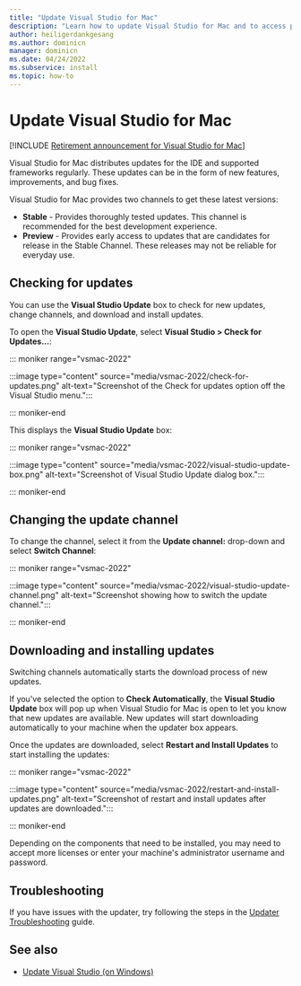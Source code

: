 ```yaml
---
title: "Update Visual Studio for Mac"
description: "Learn how to update Visual Studio for Mac and to access preview releases."
author: heiligerdankgesang 
ms.author: dominicn
manager: dominicn
ms.date: 04/24/2022
ms.subservice: install
ms.topic: how-to
---
```

# Update Visual Studio for Mac

 [!INCLUDE [Retirement announcement for Visual Studio for Mac](includes/vsmac-retirement.md)]

Visual Studio for Mac distributes updates for the IDE and supported frameworks regularly. These updates can be in the form of new features, improvements, and bug fixes.

Visual Studio for Mac provides two channels to get these latest versions:

* **Stable** - Provides thoroughly tested updates. This channel is recommended for the best development experience.
* **Preview** - Provides early access to updates that are candidates for release in the Stable Channel. These releases may not be reliable for everyday use.

## Checking for updates

You can use the **Visual Studio Update** box to check for new updates, change channels, and download and install updates.

To open the **Visual Studio Update**, select **Visual Studio > Check for Updates...**:

::: moniker range="vsmac-2022"

:::image type="content" source="media/vsmac-2022/check-for-updates.png" alt-text="Screenshot of the Check for updates option off the Visual Studio menu.":::

::: moniker-end

This displays the **Visual Studio Update** box:

::: moniker range="vsmac-2022"

:::image type="content" source="media/vsmac-2022/visual-studio-update-box.png" alt-text="Screenshot of Visual Studio Update dialog box.":::

::: moniker-end

## Changing the update channel

To change the channel, select it from the **Update channel:** drop-down and select **Switch Channel**:

::: moniker range="vsmac-2022"

:::image type="content" source="media/vsmac-2022/visual-studio-update-channel.png" alt-text="Screenshot showing how to switch the update channel.":::

::: moniker-end

## Downloading and installing updates

Switching channels automatically starts the download process of new updates.

If you've selected the option to **Check Automatically**, the **Visual Studio Update** box will pop up when Visual Studio for Mac is open to let you know that new updates are available. New updates will start downloading automatically to your machine when the updater box appears.

Once the updates are downloaded, select **Restart and Install Updates** to start installing the updates:

::: moniker range="vsmac-2022"

:::image type="content" source="media/vsmac-2022/restart-and-install-updates.png" alt-text="Screenshot of restart and install updates after updates are downloaded.":::

::: moniker-end

Depending on the components that need to be installed, you may need to accept more licenses or enter your machine's administrator username and password.

## Troubleshooting

If you have issues with the updater, try following the steps in the [Updater Troubleshooting](updater-troubleshooting.md) guide.

## See also

- [Update Visual Studio (on Windows)](/visualstudio/install/update-visual-studio)
